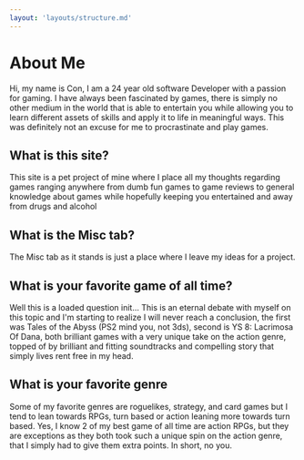 ```yaml
---
layout: 'layouts/structure.md'
---
```

<div class="post-content">
    <h1 class="">About Me</h1>
    <p>Hi, my name is Con, I am a 24 year old software Developer with a passion for gaming. I have always been fascinated by games, there is simply no other medium in the world that is able to entertain you while allowing you to learn different assets of skills and apply it to life in meaningful ways. This was definitely not an excuse for me to procrastinate and play games.</p>
    <h2>What is this site?</h2>
    <p>This site is a pet project of mine where I place all my thoughts regarding games ranging anywhere from dumb fun games to game reviews to general knowledge about games while hopefully keeping you entertained and away from drugs and alcohol</p>
    <h2>What is the Misc tab?</h2>
    <p>The Misc tab as it stands is just a place where I leave my ideas for a project.</p>
    <h2>What is your favorite game of all time?</h2>
    <p>Well this is a loaded question init... This is an eternal debate with myself on this topic and I'm starting to realize I will never reach a conclusion, the first was Tales of the Abyss (PS2 mind you, not 3ds), second is YS 8: Lacrimosa Of Dana, both brilliant games with a very unique take on the action genre, topped of by brilliant and fitting soundtracks and compelling story that simply lives rent free in my head.</p>
    <h2>What is your favorite genre</h2>
    <p>Some of my favorite genres are roguelikes, strategy, and card games but I tend to lean towards RPGs, turn based or action leaning more towards turn based. Yes, I know 2 of my best game of all time are action RPGs, but they are exceptions as they both took such a unique spin on the action genre, that I simply had to give them extra points. In short, no you.</p>
</div>